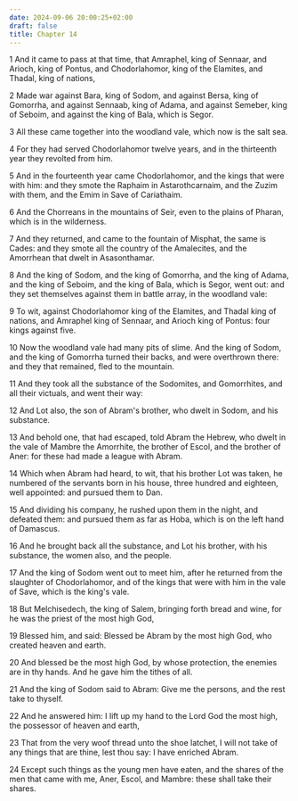```yaml
---
date: 2024-09-06 20:00:25+02:00
draft: false
title: Chapter 14
---
```




1 And it came to pass at that time, that Amraphel, king of Sennaar, and Arioch, king of Pontus, and Chodorlahomor, king of the Elamites, and Thadal, king of nations,

2 Made war against Bara, king of Sodom, and against Bersa, king of Gomorrha, and against Sennaab, king of Adama, and against Semeber, king of Seboim, and against the king of Bala, which is Segor.

3 All these came together into the woodland vale, which now is the salt sea.

4 For they had served Chodorlahomor twelve years, and in the thirteenth year they revolted from him.

5 And in the fourteenth year came Chodorlahomor, and the kings that were with him: and they smote the Raphaim in Astarothcarnaim, and the Zuzim with them, and the Emim in Save of Cariathaim.

6 And the Chorreans in the mountains of Seir, even to the plains of Pharan, which is in the wilderness.

7 And they returned, and came to the fountain of Misphat, the same is Cades: and they smote all the country of the Amalecites, and the Amorrhean that dwelt in Asasonthamar.

8 And the king of Sodom, and the king of Gomorrha, and the king of Adama, and the king of Seboim, and the king of Bala, which is Segor, went out: and they set themselves against them in battle array, in the woodland vale:

9 To wit, against Chodorlahomor king of the Elamites, and Thadal king of nations, and Amraphel king of Sennaar, and Arioch king of Pontus: four kings against five.

10 Now the woodland vale had many pits of slime. And the king of Sodom, and the king of Gomorrha turned their backs, and were overthrown there: and they that remained, fled to the mountain.

11 And they took all the substance of the Sodomites, and Gomorrhites, and all their victuals, and went their way:

12 And Lot also, the son of Abram's brother, who dwelt in Sodom, and his substance.

13 And behold one, that had escaped, told Abram the Hebrew, who dwelt in the vale of Mambre the Amorrhite, the brother of Escol, and the brother of Aner: for these had made a league with Abram.

14 Which when Abram had heard, to wit, that his brother Lot was taken, he numbered of the servants born in his house, three hundred and eighteen, well appointed: and pursued them to Dan.

15 And dividing his company, he rushed upon them in the night, and defeated them: and pursued them as far as Hoba, which is on the left hand of Damascus.

16 And he brought back all the substance, and Lot his brother, with his substance, the women also, and the people.

17 And the king of Sodom went out to meet him, after he returned from the slaughter of Chodorlahomor, and of the kings that were with him in the vale of Save, which is the king's vale.

18 But Melchisedech, the king of Salem, bringing forth bread and wine, for he was the priest of the most high God,

19 Blessed him, and said: Blessed be Abram by the most high God, who created heaven and earth.

20 And blessed be the most high God, by whose protection, the enemies are in thy hands. And he gave him the tithes of all.

21 And the king of Sodom said to Abram: Give me the persons, and the rest take to thyself.

22 And he answered him: I lift up my hand to the Lord God the most high, the possessor of heaven and earth,

23 That from the very woof thread unto the shoe latchet, I will not take of any things that are thine, lest thou say: I have enriched Abram.

24 Except such things as the young men have eaten, and the shares of the men that came with me, Aner, Escol, and Mambre: these shall take their shares.

